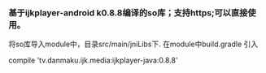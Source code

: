 ### 基于ijkplayer-android k0.8.8编译的so库；支持https;可以直接使用。

将so库导入module中，目录src/main/jniLibs下.
在module中build.gradle 引入 <br>

compile 'tv.danmaku.ijk.media:ijkplayer-java:0.8.8' 
